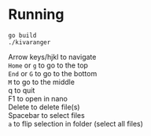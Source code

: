 # Running
```
go build
./kivaranger
```

Arrow keys/hjkl to navigate \
`Home` or `g` to go to the top \
`End` or `G` to go to the bottom \
`M` to go to the middle \
q to quit \
F1 to open in nano \
Delete to delete file(s) \
Spacebar to select files \
`a` to flip selection in folder (select all files)
